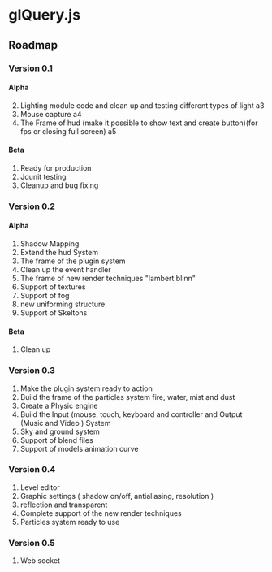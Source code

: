<h1>glQuery.js</h1>


<h2>Roadmap</h2>

<h3>Version 0.1</h3>

<h4>Alpha</h4>

2. Lighting module code and clean up and testing different types of light a3
3. Mouse capture a4
4. The Frame of hud (make it possible to show text and create button)(for fps or closing full screen) a5

<h4>Beta</h4>

1. Ready for production
2. Jqunit testing 
3. Cleanup and bug fixing


<h3>Version 0.2</h3>

<h4>Alpha</h4>

1. Shadow Mapping 
2. Extend the hud System 
3. The frame of the plugin system 
4. Clean up the event handler
5. The frame of new render techniques "lambert blinn"
6. Support of textures
7. Support of fog
8. new uniforming structure 
9. Support of Skeltons

<h4>Beta</h4>

1. Clean up


<h3>Version 0.3</h3>

1. Make the plugin system ready to action
2. Build the frame of the particles system fire, water, mist and dust
3. Create a Physic engine
4. Build the Input (mouse, touch, keyboard  and controller and Output (Music and Video ) System 
5. Sky and ground system
6. Support of blend files
7. Support of models animation curve


<h3>Version 0.4</h3>

1. Level editor
2. Graphic settings ( shadow on/off,  antialiasing, resolution )
3. reflection and transparent
4. Complete support of the new render techniques
5. Particles system ready to use


<h3>Version 0.5</h3>

1. Web socket 